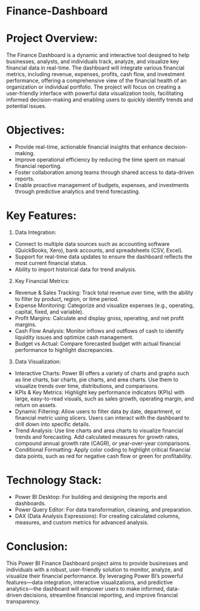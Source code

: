 # Finance-Dashboard

# Project Overview:

The Finance Dashboard is a dynamic and interactive tool designed to help businesses, analysts, and individuals track, analyze, and visualize key financial data in real-time. The dashboard will integrate various financial metrics, including revenue, expenses, profits, cash flow, and investment performance, offering a comprehensive view of the financial health of an organization or individual portfolio. The project will focus on creating a user-friendly interface with powerful data visualization tools, facilitating informed decision-making and enabling users to quickly identify trends and potential issues.

# Objectives:

- Provide real-time, actionable financial insights that enhance decision-making.
- Improve operational efficiency by reducing the time spent on manual financial reporting.
- Foster collaboration among teams through shared access to data-driven reports.
- Enable proactive management of budgets, expenses, and investments through predictive analytics and trend forecasting.

# Key Features:

1. Data Integration:

- Connect to multiple data sources such as accounting software (QuickBooks, Xero), bank accounts, and spreadsheets (CSV, Excel).
- Support for real-time data updates to ensure the dashboard reflects the most current financial status.
- Ability to import historical data for trend analysis.

2. Key Financial Metrics:

- Revenue & Sales Tracking: Track total revenue over time, with the ability to filter by product, region, or time period.
- Expense Monitoring: Categorize and visualize expenses (e.g., operating, capital, fixed, and variable).
- Profit Margins: Calculate and display gross, operating, and net profit margins.
- Cash Flow Analysis: Monitor inflows and outflows of cash to identify liquidity issues and optimize cash management.
- Budget vs Actual: Compare forecasted budget with actual financial performance to highlight discrepancies.

3. Data Visualization:

- Interactive Charts: Power BI offers a variety of charts and graphs such as line charts, bar charts, pie charts, and area charts. Use them to visualize trends over time, distributions, and comparisons.
- KPIs & Key Metrics: Highlight key performance indicators (KPIs) with large, easy-to-read visuals, such as sales growth, operating margin, and return on assets.
- Dynamic Filtering: Allow users to filter data by date, department, or financial metric using slicers. Users can interact with the dashboard to drill down into specific details.
- Trend Analysis: Use line charts and area charts to visualize financial trends and forecasting. Add calculated measures for growth rates, compound annual growth rate (CAGR), or year-over-year comparisons.
- Conditional Formatting: Apply color coding to highlight critical financial data points, such as red for negative cash flow or green for profitability.

# Technology Stack:

- Power BI Desktop: For building and designing the reports and dashboards.
- Power Query Editor: For data transformation, cleaning, and preparation.
- DAX (Data Analysis Expressions): For creating calculated columns, measures, and custom metrics for advanced analysis.

# Conclusion: 

This Power BI Finance Dashboard project aims to provide businesses and individuals with a robust, user-friendly solution to monitor, analyze, and visualize their financial performance. By leveraging Power BI’s powerful features—data integration, interactive visualizations, and predictive analytics—the dashboard will empower users to make informed, data-driven decisions, streamline financial reporting, and improve financial transparency.




